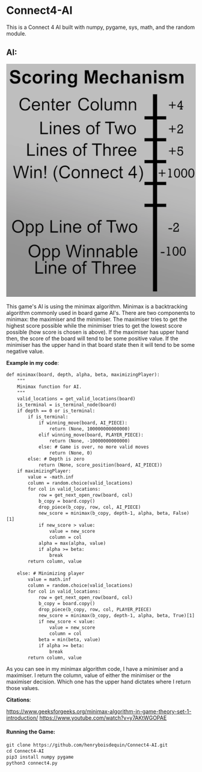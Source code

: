 # Connect4-AI

This is a Connect 4 AI built with numpy, pygame, sys, math, and the random module.

## AI:
![Scoring](minimax.png)

This game's AI is using the minimax algorithm. Minimax is a backtracking algorithm commonly used in board game AI's. There are two components to minimax: the maximiser and the minimiser. The maximiser tries to get the highest score possible while the minimiser tries to get the lowest score possible (how score is chosen is above). If the maximiser has upper hand then, the score of the board will tend to be some positive value. If the minimiser has the upper hand in that board state then it will tend to be some negative value.

**Example in my code**:
```
def minimax(board, depth, alpha, beta, maximizingPlayer):
	"""
	Minimax function for AI.
	"""
	valid_locations = get_valid_locations(board)
	is_terminal = is_terminal_node(board)
	if depth == 0 or is_terminal:
		if is_terminal:
			if winning_move(board, AI_PIECE):
				return (None, 100000000000000)
			elif winning_move(board, PLAYER_PIECE):
				return (None, -10000000000000)
			else: # Game is over, no more valid moves
				return (None, 0)
		else: # Depth is zero
			return (None, score_position(board, AI_PIECE))
	if maximizingPlayer:
		value = -math.inf
		column = random.choice(valid_locations)
		for col in valid_locations:
			row = get_next_open_row(board, col)
			b_copy = board.copy()
			drop_piece(b_copy, row, col, AI_PIECE)
			new_score = minimax(b_copy, depth-1, alpha, beta, False)[1]
			if new_score > value:
				value = new_score
				column = col
			alpha = max(alpha, value)
			if alpha >= beta:
				break
		return column, value

	else: # Minimizing player
		value = math.inf
		column = random.choice(valid_locations)
		for col in valid_locations:
			row = get_next_open_row(board, col)
			b_copy = board.copy()
			drop_piece(b_copy, row, col, PLAYER_PIECE)
			new_score = minimax(b_copy, depth-1, alpha, beta, True)[1]
			if new_score < value:
				value = new_score
				column = col
			beta = min(beta, value)
			if alpha >= beta:
				break
		return column, value
```

As you can see in my minimax algorithm code, I have a minimiser and a maximiser. I return the column, value of either the minimiser or the maximiser decision. Which one has the upper hand dictates where I return those values.

**Citations**:

https://www.geeksforgeeks.org/minimax-algorithm-in-game-theory-set-1-introduction/
https://www.youtube.com/watch?v=y7AKtWGOPAE

#### Running the Game:
```
git clone https://github.com/henryboisdequin/Connect4-AI.git
cd Connect4-AI
pip3 install numpy pygame
python3 connect4.py
```
